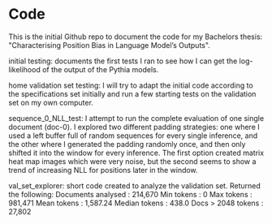 # Code

This is the initial Github repo to document the code for my Bachelors thesis: "Characterising Position Bias in Language Model’s Outputs".

initial testing: documents the first tests I ran to see how I can get the log-likelihood of the output of the Pythia models.

home validation set testing: I will try to adapt the initial code according to the specifications set initially and run a few starting tests on the validation set on my own computer.

sequence_0_NLL_test: I attempt to run the complete evaluation of one single document (doc-0). I explored two different padding strategies: one where I used a left buffer full of random sequences for every single inference, and the other where I generated the padding randomly once, and then only shifted it into the window for every inference. The first option created matrix heat map images which were very noise, but the second seems to show a trend of increasing NLL for positions later in the window.

val_set_explorer: short code created to analyze the validation set. Returned the following:
Documents analysed : 214,670
Min tokens         : 0
Max tokens         : 981,471
Mean tokens        : 1,587.24
Median tokens      : 438.0
Docs > 2048 tokens : 27,802